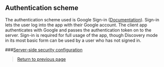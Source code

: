 ## Authentication scheme

The authentication scheme used is Google Sign-in ([Documentation](https://developers.google.com/identity/sign-in/android/start-integrating)). Sign-in lets the user log into the app with their Google account. The client app authenticates with Google and passes the authentication token on to the server. Sign-in is required for full usage of the app, though Discovery mode in its most basic form can be used by a user who has not signed in.   

###[Server-side security configuration](https://github.com/tunefull/tunefull-service/blob/master/src/main/java/edu/cnm/deepdive/tunefull/configuration/SecurityConfiguration.java)

>[Return to previous page](index.md#authentication-scheme)